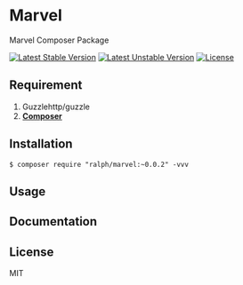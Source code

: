 # Marvel
Marvel Composer Package

[![Latest Stable Version](https://poser.pugx.org/ralph/marvel/v/stable)](https://packagist.org/packages/ralph/marvel)
[![Latest Unstable Version](https://poser.pugx.org/ralph/marvel/v/unstable)](https://packagist.org/packages/ralph/marvel)
[![License](https://poser.pugx.org/ralph/marvel/license)](https://packagist.org/packages/ralph/marvel)

## Requirement

1. Guzzlehttp/guzzle
2. **[Composer](https://getcomposer.org/)**

## Installation

```shell
$ composer require "ralph/marvel:~0.0.2" -vvv
```

## Usage


## Documentation


## License

MIT
